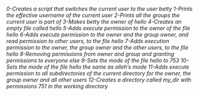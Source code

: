 *0-Creates a script that switches the current user to the user betty*
*1-Prints the effective username of the current user*
*2-Prints all the groups the current user is part of*
*3-Makes betty the owner of hello*
*4-Creates an empty file called hello*
*5-Adds execute permission to the owner of the file hello*
*6-Adds execute permission to the owner and the group owner, and read permission to other users, to the file hello*
*7-Adds execution permission to the owner, the group owner and the other users, to the file hello*
*8-Removing permissions from owner and group and granting permissions to everyone else*
*9-Sets the mode of the file hello to 753*
*10-Sets the mode of the file hello the same as olleh’s mode*
*11-Adds execute permission to all subdirectories of the current directory for the owner, the group owner and all other users*
*12-Creates a directory called my_dir with permissions 751 in the working directory*
